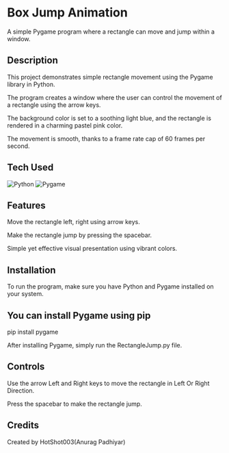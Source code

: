 # Box Jump Animation

A simple Pygame program where a rectangle can move and jump within a window.

## Description

This project demonstrates simple rectangle movement using the Pygame library in Python.

The program creates a window where the user can control the movement of a rectangle using the arrow keys. 

The background color is set to a soothing light blue, and the rectangle is rendered in a charming pastel pink color.

The movement is smooth, thanks to a frame rate cap of 60 frames per second.


## Tech Used 

![Python](https://img.shields.io/badge/python-%233776AB.svg?style=for-the-badge&logo=python&logoColor=white) 
![Pygame](https://img.shields.io/badge/pygame-3776AB.svg?style=for-the-badge&logo=python&logoColor=white)

## Features

Move the rectangle left, right using arrow keys.

Make the rectangle jump by pressing the spacebar.

Simple yet effective visual presentation using vibrant colors.

## Installation

To run the program, make sure you have Python and Pygame installed on your system.

##  You can install Pygame using pip

pip install pygame

After installing Pygame, simply run the RectangleJump.py file.

## Controls

Use the arrow Left and Right keys to move the rectangle in Left Or Right Direction.

Press the spacebar to make the rectangle jump.


## Credits

Created by HotShot003(Anurag Padhiyar)

